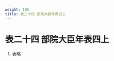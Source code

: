 ```yaml
---
weight: 185
title: 表二十四 部院大臣年表四上
---
```


# 表二十四 部院大臣年表四上

1. <span id="表二十四_部院大臣年表四上-1"></span>
表略
